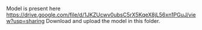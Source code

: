 Model is present here https://drive.google.com/file/d/1JKZUcwv0ubsC5rX5KqeX8jL56xn1PGuJ/view?usp=sharing
Download and upload the model in this folder.
